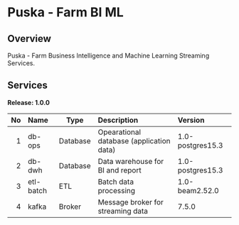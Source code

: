 # Puska - Farm BI ML

## Overview
Puska - Farm Business Intelligence and Machine Learning Streaming Services.

## Services

**Release: 1.0.0**

|No|Name|Type|Description|Version|
|--:|:--|---|:--|:--|
|1|db-ops|Database|Opearational database (application data)|1.0-postgres15.3|
|2|db-dwh|Database|Data warehouse for BI and report|1.0-postgres15.3|
|3|etl-batch|ETL|Batch data processing|1.0-beam2.52.0|
|4|kafka|Broker|Message broker for streaming data|7.5.0|
